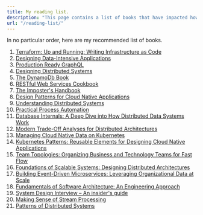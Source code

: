 ```yaml
---
title: My reading list.
description: "This page contains a list of books that have impacted how I write and think about software."
url: "/reading-list/"
---
```


In no particular order, here are my recommended list of books.

1) [Terraform: Up and Running: Writing Infrastructure as Code](https://a.co/d/j0150iK)
2) [Designing Data-Intensive Applications](https://a.co/d/4VLsmog)
3) [Production Ready GraphQL](https://book.productionreadygraphql.com/s)
4) [Designing Distributed Systems](https://a.co/d/4omRFjY)
5) [The DynamoDb Book](https://www.dynamodbbook.com/)
6) [RESTful Web Services Cookbook](https://a.co/d/e6vjoVL)
7) [The Imposter's Handbook](https://www.goodreads.com/book/show/31572054-the-imposter-s-handbook)
8) [Design Patterns for Cloud Native Applications](https://a.co/d/3iMA9s0)
9) [Understanding Distributed Systems](https://a.co/d/29Q6ge6)
10) [Practical Process Automation](https://a.co/d/1fWJ1hk)
11) [Database Internals: A Deep Dive into How Distributed Data Systems Work](https://a.co/d/gurauZX)
12) [Modern Trade-Off Analyses for Distributed Architectures](https://a.co/d/9xzwkX6)
13) [Managing Cloud Native Data on Kubernetes](https://a.co/d/ePSzo48)
14) [Kubernetes Patterns: Reusable Elements for Designing Cloud Native Applications](https://a.co/d/iLZq4qf)
15) [Team Topologies: Organizing Business and Technology Teams for Fast Flow](https://a.co/d/1px40zH)
16) [Foundations of Scalable Systems: Designing Distributed Architectures](https://a.co/d/hQgiHJe)
17) [Building Event-Driven Microservices: Leveraging Organizational Data at Scale](https://a.co/d/e0F5ZmK)
18) [Fundamentals of Software Architecture: An Engineering Approach](https://a.co/d/8rtIzw3)
19) [System Design Interview – An insider's guide](https://a.co/d/81sn78R)
20) [Making Sense of Stream Processing](https://www.oreilly.com/library/view/making-sense-of/9781492042563/)
21) [Patterns of Distributed Systems](https://a.co/d/foXKroJ)